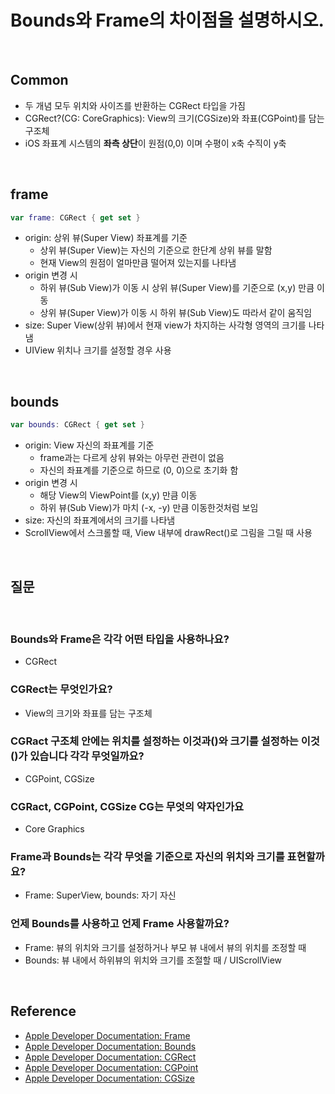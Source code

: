 # Bounds와 Frame의 차이점을 설명하시오.

<br />

## Common
- 두 개념 모두 위치와 사이즈를 반환하는 CGRect 타입을 가짐
- CGRect?(CG: CoreGraphics): View의 크기(CGSize)와 좌표(CGPoint)를 담는 구조체
- iOS 좌표계 시스템의 **좌측 상단**이 원점(0,0) 이며 수평이 x축 수직이 y축

<br />

## frame
```swift
var frame: CGRect { get set }
```
- origin: 상위 뷰(Super View) 좌표계를 기준
    - 상위 뷰(Super View)는 자신의 기준으로 한단계 상위 뷰를 말함
    - 현재 View의 원점이 얼마만큼 떨어져 있는지를 나타냄
- origin 변경 시
    - 하위 뷰(Sub View)가 이동 시 상위 뷰(Super View)를 기준으로 (x,y) 만큼 이동
    - 상위 뷰(Super View)가 이동 시 하위 뷰(Sub View)도 따라서 같이 움직임
- size: Super View(상위 뷰)에서 현재 view가 차지하는 사각형 영역의 크기를 나타냄
- UIView 위치나 크기를 설정할 경우 사용

<br />

## bounds
```swift
var bounds: CGRect { get set }
```
- origin: View 자신의 좌표계를 기준
    - frame과는 다르게 상위 뷰와는 아무런 관련이 없음
    - 자신의 좌표계를 기준으로 하므로 (0, 0)으로 초기화 함
- origin 변경 시
    - 해당 View의 ViewPoint를 (x,y) 만큼 이동
    - 하위 뷰(Sub View)가 마치 (-x, -y) 만큼 이동한것처럼 보임
- size: 자신의 좌표계에서의 크기를 나타냄
- ScrollView에서 스크롤할 때, View 내부에 drawRect()로 그림을 그릴 때 사용

<br />

## 질문

<br />

### Bounds와 Frame은 각각 어떤 타입을 사용하나요?
- CGRect
### CGRect는 무엇인가요? 
- View의 크기와 좌표를 담는 구조체
### CGRact 구조체 안에는 위치를 설정하는 이것과()와 크기를 설정하는 이것()가 있습니다 각각 무엇일까요?
- CGPoint, CGSize
### CGRact, CGPoint, CGSize CG는 무엇의 약자인가요
- Core Graphics
### Frame과 Bounds는 각각 무엇을 기준으로 자신의 위치와 크기를 표현할까요?
- Frame: SuperView, bounds: 자기 자신
### 언제 Bounds를 사용하고 언제 Frame 사용할까요?
- Frame: 뷰의 위치와 크기를 설정하거나 부모 뷰 내에서 뷰의 위치를 조정할 때
- Bounds: 뷰 내에서 하위뷰의 위치와 크기를 조절할 때 / UIScrollView

<br />

## Reference
- [Apple Developer Documentation: Frame](https://developer.apple.com/documentation/uikit/uiview/1622621-frame)
- [Apple Developer Documentation: Bounds](https://developer.apple.com/documentation/uikit/uiview/1622580-bounds)
- [Apple Developer Documentation: CGRect](https://developer.apple.com/documentation/corefoundation/cgrect)
- [Apple Developer Documentation: CGPoint](https://developer.apple.com/documentation/corefoundation/cgpoint)
- [Apple Developer Documentation: CGSize](https://developer.apple.com/documentation/corefoundation/cgsize)

